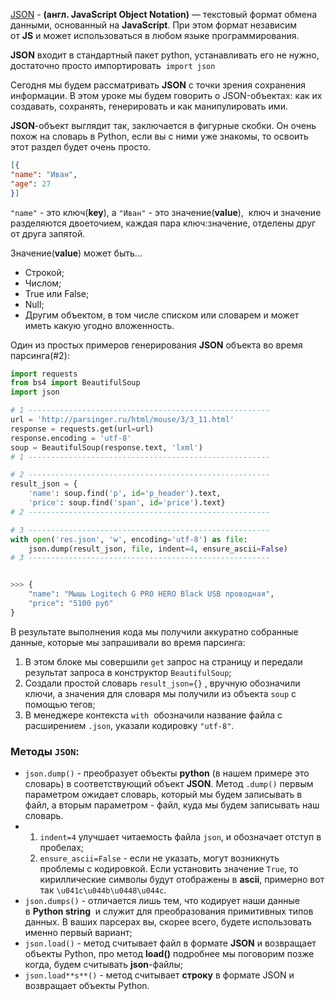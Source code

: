 
[JSON](https://www.json.org/json-en.html) - **(англ. JavaScript Object Notation)** — текстовый формат обмена данными, основанный на **JavaScript**. При этом формат независим от **JS** и может использоваться в любом языке программирования.

**JSON** входит в стандартный пакет python, устанавливать его не нужно, достаточно просто импортировать  `import json`

Сегодня мы будем рассматривать **JSON** с точки зрения сохранения информации. В этом уроке мы будем говорить о JSON-объектах: как их создавать, сохранять, генерировать и как манипулировать ими.

**JSON**-объект выглядит так, заключается в фигурные скобки. Он очень похож на словарь в Python, если вы с ними уже знакомы, то освоить этот раздел будет очень просто.

```json
[{
"name": "Иван",
"age": 27
}]
```

`"name"` - это ключ(**key**), а `"Иван"` - это значение(**value**),  ключ и значение разделяются двоеточием, каждая пара ключ:значение, отделены друг от друга запятой.

Значение(**value**) может быть...

- Строкой;
- Числом;
- True или False;
- Null;
- Другим объектом, в том числе списком или словарем и может иметь какую угодно вложенность. 

Один из простых примеров генерирования **JSON** объекта во время парсинга(#2):

```python
import requests
from bs4 import BeautifulSoup
import json

# 1 ------------------------------------------------------
url = 'http://parsinger.ru/html/mouse/3/3_11.html'
response = requests.get(url=url)
response.encoding = 'utf-8'
soup = BeautifulSoup(response.text, 'lxml')
# 1 ------------------------------------------------------

# 2 ------------------------------------------------------
result_json = {
    'name': soup.find('p', id='p_header').text,
    'price': soup.find('span', id='price').text}
# 2 ------------------------------------------------------

# 3 ------------------------------------------------------
with open('res.json', 'w', encoding='utf-8') as file:
    json.dump(result_json, file, indent=4, ensure_ascii=False)
# 3 ------------------------------------------------------


>>> {
    "name": "Мышь Logitech G PRO HERO Black USB проводная",
    "price": "5100 руб"
}
```

В результате выполнения кода мы получили аккуратно собранные данные, которые мы запрашивали во время парсинга:

1. В этом блоке мы совершили `get` запрос на страницу и передали результат запроса в конструктор `BeautifulSoup`;
2. Создали простой словарь `result_json={}` , вручную обозначили ключи, а значения для словаря мы получили из объекта `soup` с помощью тегов;
3. В менеджере контекста `with`  обозначили название файла с расширением `.json`, указали кодировку `"utf-8"`.

### Методы `JSON`:

- `json.dump()` - преобразует объекты **python** (в нашем примере это словарь) в соответствующий объект **JSON**. Метод `.dump()` первым параметром ожидает словарь, который мы будем записывать в файл, а вторым параметром - файл, куда мы будем записывать наш словарь.
- 1. `indent=4` улучшает читаемость файла `json`, и обозначает отступ в пробелах;
    2. `ensure_ascii=False` - если не указать, могут возникнуть проблемы с кодировкой. Если установить значение `True`, то кириллические символы будут отображены в **ascii**, примерно вот так `\u041c\u044b\u0448\u044c`.
- `json.dumps()` - отличается лишь тем, что кодирует наши данные в **Python string**  и служит для преобразования примитивных типов данных. В ваших парсерах вы, скорее всего, будете использовать именно первый вариант;
- `json.load()` - метод считывает файл в формате **JSON** и возвращает объекты Python, про метод **load()** подробнее мы поговорим позже когда, будем считывать **json**-файлы;
- `json.load**s**()` - метод считывает **строку** в формате JSON и возвращает объекты Python.
